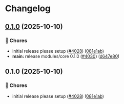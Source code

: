 # Changelog

## [0.1.0](https://github.com/davidaparicio/go-feature-flag/compare/modules/core/v0.1.0...modules/core/v0.1.0) (2025-10-10)


### 🔧 Chores

* initial release please setup ([#4028](https://github.com/davidaparicio/go-feature-flag/issues/4028)) ([081e1ab](https://github.com/davidaparicio/go-feature-flag/commit/081e1aba45f7d32073802ddceb3790766c6ef4ea))
* **main:** release modules/core 0.1.0 ([#4030](https://github.com/davidaparicio/go-feature-flag/issues/4030)) ([d647e80](https://github.com/davidaparicio/go-feature-flag/commit/d647e80d18bac74141325665aa791585305f4761))

## 0.1.0 (2025-10-10)


### 🔧 Chores

* initial release please setup ([#4028](https://github.com/thomaspoignant/go-feature-flag/issues/4028)) ([081e1ab](https://github.com/thomaspoignant/go-feature-flag/commit/081e1aba45f7d32073802ddceb3790766c6ef4ea))
